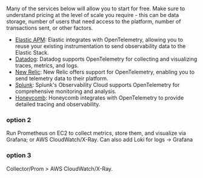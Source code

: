 ### 
Many of the services below will allow you to start for free.  Make sure to understand pricing at the level
of scale you require - this can be data storage,
number of users that need access to the platform,
number of transactions sent, or other factors.

* [Elastic APM](https://www.elastic.co/observability/application-performance-monitoring): Elastic integrates with OpenTelemetry, allowing you to reuse your existing instrumentation to send observability data to the Elastic Stack.
* [Datadog](https://www.datadoghq.com/): Datadog supports OpenTelemetry for collecting and visualizing traces, metrics, and logs.
* [New Relic](https://newrelic.com/): New Relic offers support for OpenTelemetry, enabling you to send telemetry data to their platform.
* [Splunk](https://www.splunk.com/): Splunk's Observability Cloud supports OpenTelemetry for comprehensive monitoring and analysis.
* [Honeycomb](https://www.honeycomb.io/): Honeycomb integrates with OpenTelemetry to provide detailed tracing and observability.


### option 2
Run Prometheus on EC2 to collect metrics, store them, and visualize via Grafana; or AWS CloudWatch/X-Ray.
Can also add Loki for logs -> Grafana


### option 3
Collector/Prom > AWS CloudWatch/X-Ray.
